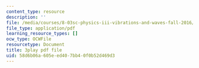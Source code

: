 ```yaml
---
content_type: resource
description: ''
file: /media/courses/8-03sc-physics-iii-vibrations-and-waves-fall-2016/58d6b06a605eed407bb40f0b52d469d3_FCFpaKcpuXQ.pdf
file_type: application/pdf
learning_resource_types: []
ocw_type: OCWFile
resourcetype: Document
title: 3play pdf file
uid: 58d6b06a-605e-ed40-7bb4-0f0b52d469d3
---
```

